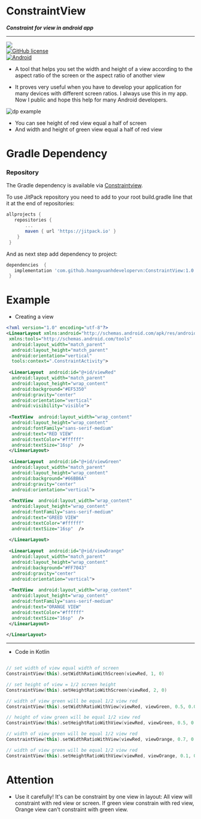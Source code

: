 # ConstraintView  

_**Constraint for view in android app**_
  
  ---
[![](https://jitpack.io/v/hoangvuanhdevelopervn/sdimen.svg)](https://jitpack.io/#hoangvuanhdevelopervn/ConstraintView/1.0)  
[![GitHub license](https://img.shields.io/hexpm/l/plug.svg)](https://github.com/ogiba/StyleableShareDialog/blob/master/LICENSE)  
[![Android](https://img.shields.io/badge/platform-android-green.svg)](https://developer.android.com/index.html)  
  
- A tool that helps you set the width and height of a view according to the aspect ratio of the screen or the aspect ratio of another view
  
- It proves very useful when you have to develop your application for many devices with different screen ratios. I always use this in my app. Now I public and hope this help for many Android developers.
  
  
  
![dp example](https://scontent.fhan2-4.fna.fbcdn.net/v/t1.15752-9/118761716_752876715288816_5417809174118962008_n.jpg?_nc_cat=105&_nc_sid=b96e70&_nc_ohc=zHJEvaFV1AEAX9icwJM&_nc_ht=scontent.fhan2-4.fna&oh=718fdbe5a589d7153bbaebc0c96593d0&oe=5F765A5F)  
  
  
  
-  You can see height of red view equal a half of screen
-  And width and height of green view equal a half of red view
  
  
# Gradle Dependency  
  
### Repository  
  
The Gradle dependency is available via [Constraintview](https://jitpack.io/#hoangvuanhdevelopervn/ConstraintView/1.0).  
  
To use JitPack repository you need to add to your root build.gradle line that it at the end of repositories:  
  
```gradle  
allprojects {  
   repositories { 
       ...        
       maven { url 'https://jitpack.io' }  
    }
 }
```  

And as next step add dependency to project:  
  
```gradle  
dependencies  {  
   implementation 'com.github.hoangvuanhdevelopervn:ConstraintView:1.0'
 }  
```  
  
  
  # Example
  
  
- Creating a view 
  
```xml  
<?xml version="1.0" encoding="utf-8"?>  
<LinearLayout xmlns:android="http://schemas.android.com/apk/res/android"  
 xmlns:tools="http://schemas.android.com/tools"  
  android:layout_width="match_parent"  
  android:layout_height="match_parent"  
  android:orientation="vertical"  
  tools:context=".ConstraintActivity">  
  
 <LinearLayout  android:id="@+id/viewRed"  
  android:layout_width="match_parent"  
  android:layout_height="wrap_content"  
  android:background="#EF5350"  
  android:gravity="center"  
  android:orientation="vertical"  
  android:visibility="visible">  
  
 <TextView  android:layout_width="wrap_content"  
  android:layout_height="wrap_content"  
  android:fontFamily="sans-serif-medium"  
  android:text="RED VIEW"  
  android:textColor="#ffffff"  
  android:textSize="16sp"  />  
 </LinearLayout>  
 
 <LinearLayout  android:id="@+id/viewGreen"  
  android:layout_width="match_parent"  
  android:layout_height="wrap_content"  
  android:background="#66BB6A"  
  android:gravity="center"  
  android:orientation="vertical">  
  
 <TextView  android:layout_width="wrap_content"  
  android:layout_height="wrap_content"  
  android:fontFamily="sans-serif-medium"  
  android:text="GREED VIEW"  
  android:textColor="#ffffff"  
  android:textSize="16sp"  />  
  
 </LinearLayout>  
 
 <LinearLayout  android:id="@+id/viewOrange"  
  android:layout_width="match_parent"  
  android:layout_height="wrap_content"  
  android:background="#FF7043"  
  android:gravity="center"  
  android:orientation="vertical">  
  
 <TextView  android:layout_width="wrap_content"  
  android:layout_height="wrap_content"  
  android:fontFamily="sans-serif-medium"  
  android:text="ORANGE VIEW"  
  android:textColor="#ffffff"  
  android:textSize="16sp"  />  
 </LinearLayout>  
 
</LinearLayout>  
```  
  
  
---  
 - Code in Kotlin  

```kotlin  

// set width of view equal width of screen 
ConstraintView(this).setWidthRatioWithScreen(viewRed, 1, 0) 

// set height of view = 1/2 screen height 
ConstraintView(this).setHeightRatioWithScreen(viewRed, 2, 0)    

// width of view green will be equal 1/2 view red  
ConstraintView(this).setWidthRatioWithView(viewRed, viewGreen, 0.5, 0.0) 

// height of view green will be equal 1/2 view red 
ConstraintView(this).setHeightRatioWithView(viewRed, viewGreen, 0.5, 0.0)    

// width of view green will be equal 1/2 view red  
ConstraintView(this).setWidthRatioWithView(viewRed, viewOrange, 0.7, 0.0)          

// width of view green will be equal 1/2 view red  
ConstraintView(this).setHeightRatioWithView(viewRed, viewOrange, 0.1, 0.0)

 ```


# Attention

- Use it carefully! It's can be constraint by one view in layout: All view will constraint with red view or screen. If green view constrain with red view, Orange view can't constraint with green view.
  